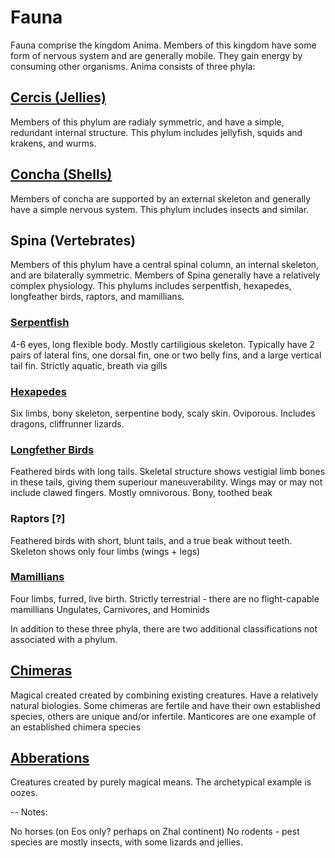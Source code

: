 # Fauna

Fauna comprise the kingdom Anima. Members of this kingdom have some form of nervous system and are generally mobile. They gain energy by consuming other organisms.
Anima consists of three phyla:

## [Cercis (Jellies)](./cercis)
Members of this phylum are radialy symmetric, and have a simple, redundant internal structure.
This phylum includes jellyfish, squids and krakens, and wurms.

## [Concha (Shells)](./concha)
Members of concha are supported by an external skeleton and generally have a simple nervous system.
This phylum includes insects and similar.

## Spina (Vertebrates)
Members of this phylum have a central spinal column, an internal skeleton, and are bilaterally symmetric. Members of Spina generally have a relatively complex physiology.
This phylums includes serpentfish, hexapedes, longfeather birds, raptors, and mamillians.

### [Serpentfish](./serpentfish)
4-6 eyes, long flexible body. Mostly cartiligious skeleton.
Typically have 2 pairs of lateral fins, one dorsal fin, one or two belly fins, and a large vertical tail fin.
Strictly aquatic, breath via gills

### [Hexapedes](./hexapede_lizards)

Six limbs, bony skeleton, serpentine body, scaly skin. Oviporous.
Includes dragons, cliffrunner lizards.


### [Longfether Birds](./longfeather_birds)

Feathered birds with long tails.
Skeletal structure shows vestigial limb bones in these tails, giving them superiour maneuverability.
Wings may or may not include clawed fingers.
Mostly omnivorous. Bony, toothed beak


### Raptors [?]

Feathered birds with short, blunt tails, and a true beak without teeth.
Skeleton shows only four limbs (wings + legs)


### [Mamillians](./mamillians)

Four limbs, furred, live birth.
Strictly terrestrial - there are no flight-capable mamillians
Ungulates, Carnivores, and Hominids

In addition to these three phyla, there are two additional classifications not associated with a phylum.

## [Chimeras](./chimera)

Magical created created by combining existing creatures. 
Have a relatively natural biologies. Some chimeras are fertile and have their own established species, others are unique and/or infertile. Manticores are one example of an established chimera species

## [Abberations](./abberations)

Creatures created by purely magical means. The archetypical example is oozes.

--
Notes:

No horses (on Eos only? perhaps on Zhal continent)
No rodents - pest species are mostly insects, with some lizards and jellies.